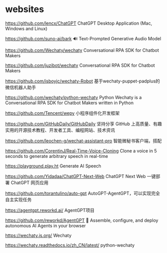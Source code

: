 # websites
https://github.com/lencx/ChatGPT        ChatGPT Desktop Application (Mac, Windows and Linux)

https://github.com/suno-ai/bark         🔊 Text-Prompted Generative Audio Model

https://github.com/Wechaty/wechaty      Conversational RPA SDK for Chatbot Makers

https://github.com/juzibot/wechaty      Conversational RPA SDK for Chatbot Makers

https://github.com/isboyjc/wechaty-Robot    基于wechaty-puppet-padplus的微信机器人助手

https://github.com/wechaty/python-wechaty   Python Wechaty is a Conversational RPA SDK for Chatbot Makers written in Python

https://github.com/Tencent/wepy         小程序组件化开发框架

https://github.com/GitHubDaily/GitHubDaily    坚持分享 GitHub 上高质量、有趣实用的开源技术教程、开发者工具、编程网站、技术资讯

https://github.com/leochen-g/wechat-assistant-pro   智能微秘书客户端，搭配

https://github.com/CorentinJ/Real-Time-Voice-Cloning    Clone a voice in 5 seconds to generate arbitrary speech in real-time

https://playground.play.ht    Generate AI Speech

https://github.com/Yidadaa/ChatGPT-Next-Web   ChatGPT Next Web 一键部署 ChatGPT 网页应用

https://github.com/torantulino/auto-gpt   AutoGPT-AgentGPT，可以实现完全自主实现任务

https://agentgpt.reworkd.ai/    AgentGPT项目

https://github.com/reworkd/AgentGPT   🤖 Assemble, configure, and deploy autonomous AI Agents in your browser

https://wechaty.js.org/   Wechaty

https://wechaty.readthedocs.io/zh_CN/latest/    python-wechaty






